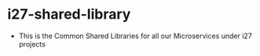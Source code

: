 # i27-shared-library
* This is the Common Shared Libraries for all our Microservices under i27 projects 